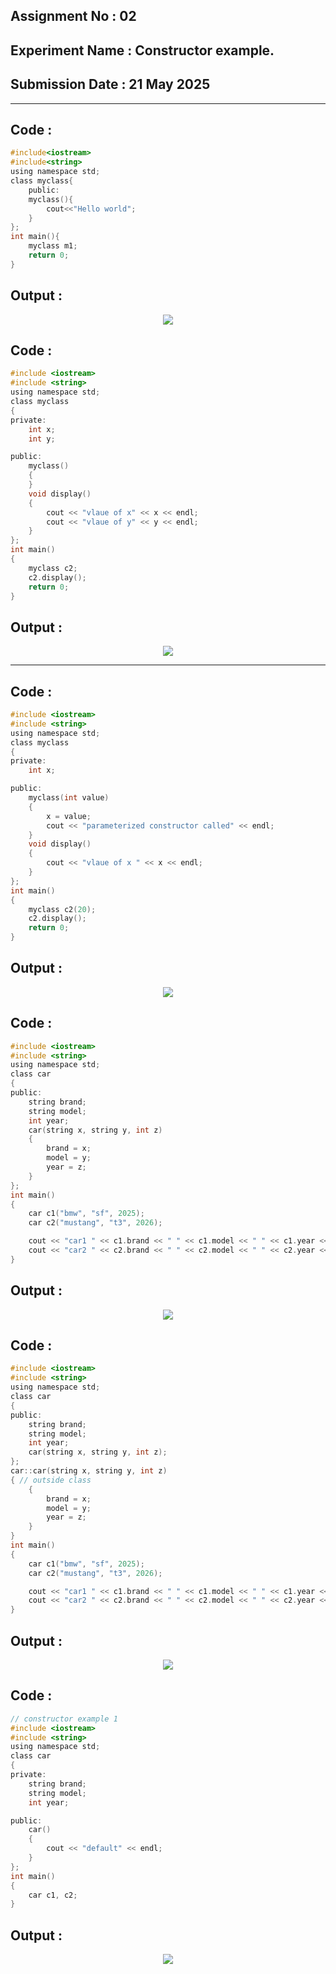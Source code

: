## **Assignment No : 02**
## **Experiment Name : Constructor example.**
## **Submission Date : 21 May 2025**
----------

## **Code :**
```C
#include<iostream>
#include<string>
using namespace std;
class myclass{
    public:
    myclass(){
        cout<<"Hello world";
    }
};
int main(){
    myclass m1;
    return 0;
}
```
## **Output :**
<p align="center">
<img src="https://github.com/user-attachments/assets/379adb83-1933-41b5-9aae-9f672aed0d53">

    
## **Code :**
```C
#include <iostream>
#include <string>
using namespace std;
class myclass
{
private:
    int x;
    int y;

public:
    myclass()
    {
    }
    void display()
    {
        cout << "vlaue of x" << x << endl;
        cout << "vlaue of y" << y << endl;
    }
};
int main()
{
    myclass c2;
    c2.display();
    return 0;
}
```
## **Output :**
<p align="center">
<img src="https://github.com/user-attachments/assets/bb36353f-1d1a-403a-ab09-5a048e2a0106">


</p>

----------


## **Code :**
```C
#include <iostream>
#include <string>
using namespace std;
class myclass
{
private:
    int x;

public:
    myclass(int value)
    {
        x = value;
        cout << "parameterized constructor called" << endl;
    }
    void display()
    {
        cout << "vlaue of x " << x << endl;
    }
};
int main()
{
    myclass c2(20);
    c2.display();
    return 0;
}
```
## **Output :**
<p align="center">
<img src="https://github.com/user-attachments/assets/10180865-e7db-48d3-bc3c-0197fc22b0de">



## **Code :**
```C
#include <iostream>
#include <string>
using namespace std;
class car
{
public:
    string brand;
    string model;
    int year;
    car(string x, string y, int z)
    {
        brand = x;
        model = y;
        year = z;
    }
};
int main()
{
    car c1("bmw", "sf", 2025);
    car c2("mustang", "t3", 2026);

    cout << "car1 " << c1.brand << " " << c1.model << " " << c1.year << endl;
    cout << "car2 " << c2.brand << " " << c2.model << " " << c2.year << endl;
}
```
## **Output :**
<p align="center">
<img src="https://github.com/user-attachments/assets/02b8b0e4-1130-4581-9167-b0f0ed1e91aa">



## **Code :**
```C
#include <iostream>
#include <string>
using namespace std;
class car
{
public:
    string brand;
    string model;
    int year;
    car(string x, string y, int z);
};
car::car(string x, string y, int z)
{ // outside class
    {
        brand = x;
        model = y;
        year = z;
    }
}
int main()
{
    car c1("bmw", "sf", 2025);
    car c2("mustang", "t3", 2026);

    cout << "car1 " << c1.brand << " " << c1.model << " " << c1.year << endl;
    cout << "car2 " << c2.brand << " " << c2.model << " " << c2.year << endl;
}
```
## **Output :**
<p align="center">
<img src="https://github.com/user-attachments/assets/b2b5ef4a-0973-48f0-bc8b-f9deafc99d28">



## **Code :**
```C
// constructor example 1
#include <iostream>
#include <string>
using namespace std;
class car
{
private:
    string brand;
    string model;
    int year;

public:
    car()
    {
        cout << "default" << endl;
    }
};
int main()
{
    car c1, c2;
}
```
## **Output :**
<p align="center">
<img src="https://github.com/user-attachments/assets/e4db00a1-c0ab-475d-befa-d3e66bb69642">

